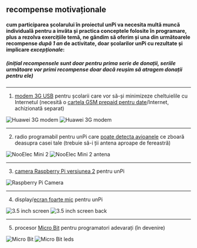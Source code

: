 ## recompense motivaționale

#### cum participarea școlarului în proiectul unPi va necesita **multă muncă individuală** pentru a invăta și practica conceptele folosite în programare, plus a rezolva exercițiile temă, ne gândim să oferim și una din următoarele recompense _după 1 an_ de activitate, doar școlarilor unPi cu rezultate și implicare _excepționale_:

##### _(inițial recompensele sunt doar pentru prima serie de donații, seriile următoare vor primi recompense doar dacă reușim să atragem donații pentru ele)_

---

1. [modem 3G USB](https://www.amazon.de/gp/product/B00L64LSWS/) pentru școlarii care vor să-și minimizeze cheltuielile cu Internetul (necesită o [cartela GSM prepaid pentru date](https://www.digiromania.ro/servicii/telefonie-mobila/cartela-digi/optiune-2-euro-3-luni-diva)/Internet, achizionată separat)

![Huawei 3G modem](modem.jpg) ![Huawei 3G modem](modem3Gusb.jpg)

---

2. radio programabil pentru unPi care [poate detecta avioanele](https://www.amazon.de/gp/product/B00VZ1AWQA/) ce zboară deasupra casei tale (trebuie să-i ții antena aproape de fereastră)

![NooElec Mini 2](radio.jpg) ![NooElec Mini 2 antena](antena.jpg)

---

3. [camera Raspberry Pi versiunea 2](https://www.amazon.de/gp/product/B01ER4FA9U/) pentru unPi

![Raspberry Pi Camera](picam.jpg)

---

4. display/[ecran foarte mic](https://www.amazon.de/gp/product/B06X191RX7/) pentru unPi

![3.5 inch screen](ecran.jpg) ![3.5 inch screen back](ecranspate.jpg)

---

5. procesor [Micro Bit](https://www.amazon.de/gp/product/B01G8X7VM2/) pentru programatori adevarați (în devenire)

![Micro Bit](mibit.jpg) ![Micro Bit leds](mibitlove.jpg)
